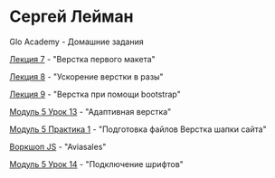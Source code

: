 # Сергей Лейман
Glo Academy - Домашние задания

[Лекция 7](https://serglehmann.github.io/lesson_7/index.html) - "Верстка первого макета"

[Лекция 8](https://serglehmann.github.io/lesson_8/index.html) - "Ускорение верстки в разы"

[Лекция 9](https://serglehmann.github.io/lesson_10/index.html) - "Верстка при помощи bootstrap"

[Модуль 5 Урок 13](https://serglehmann.github.io/project_m5_u13/index.html) - "Адаптивная верстка"

[Модуль 5 Практика 1](https://serglehmann.github.io/lesson_m5_pr1/index.html) - "Подготовка файлов Верстка шапки сайта"

[Воркшоп JS](https://serglehmann.github.io/aviasales_js_workshop/index.html) - "Aviasales"

[Модуль 5 Урок 14](https://serglehmann.github.io/fonts-viewer/index.html) - "Подключение шрифтов"

  

